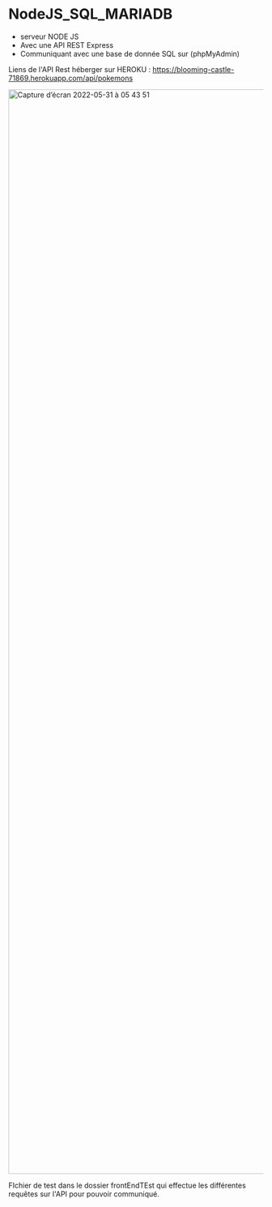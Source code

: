 # NodeJS_SQL_MARIADB
 - serveur NODE JS 
 - Avec une API REST Express 
 - Communiquant avec une base de donnée SQL sur  (phpMyAdmin)

Liens de l'API Rest héberger sur HEROKU : https://blooming-castle-71869.herokuapp.com/api/pokemons

<img width="2142" alt="Capture d’écran 2022-05-31 à 05 43 51" src="https://user-images.githubusercontent.com/90448006/171088581-21af54fb-bab2-428e-99c9-8d3bd3535996.png">


FIchier de test dans le dossier frontEndTEst qui effectue les différentes requêtes sur l'API pour pouvoir communiqué.
